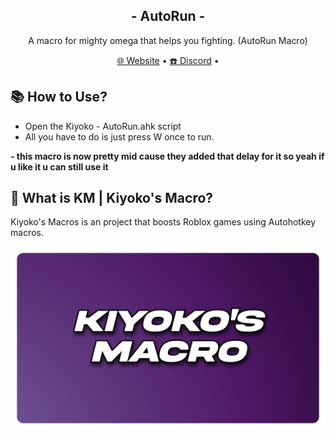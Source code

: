 <h2 align="center">- AutoRun -</h2>

<p align="center">A macro for mighty omega that helps you fighting. (AutoRun Macro)</p>

<p align="center">
  <a href="https://kiyokosmacros.netlify.app/" target="_blank">🌐 Website</a>
  •
  <a href="https://discord.gg/8xPc9x4Gus" target="_blank">☎️ Discord</a>
  •
</p>

## 📚 **How to Use?**
- Open the Kiyoko - AutoRun.ahk script
- All you have to do is just press W once to run.

**- this macro is now pretty mid cause they added that delay for it so yeah if u like it u can still use it**

## 🤔 What is KM | Kiyoko's Macro?
Kiyoko's Macros is an project that boosts Roblox games using Autohotkey macros.

![Macro](https://raw.githubusercontent.com/fr0st-iwnl/assets/main/thumbnails/kiyokothumbnail2.png)
